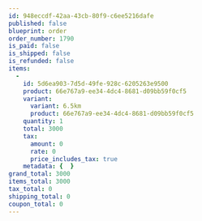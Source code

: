 ```yaml
---
id: 948eccdf-42aa-43cb-80f9-c6ee5216dafe
published: false
blueprint: order
order_number: 1790
is_paid: false
is_shipped: false
is_refunded: false
items:
  -
    id: 5d6ea903-7d5d-49fe-928c-6205263e9500
    product: 66e767a9-ee34-4dc4-8681-d09bb59f0cf5
    variant:
      variant: 6.5km
      product: 66e767a9-ee34-4dc4-8681-d09bb59f0cf5
    quantity: 1
    total: 3000
    tax:
      amount: 0
      rate: 0
      price_includes_tax: true
    metadata: {  }
grand_total: 3000
items_total: 3000
tax_total: 0
shipping_total: 0
coupon_total: 0
---
```

